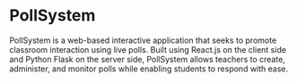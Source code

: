# PollSystem
PollSystem is a web-based interactive application that seeks to promote classroom interaction using live polls. Built using React.js on the client side and Python Flask on the server side, PollSystem allows teachers to create, administer, and monitor polls while enabling students to respond with ease.
